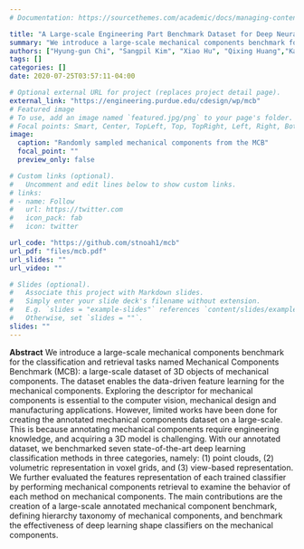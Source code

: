 ```yaml
---
# Documentation: https://sourcethemes.com/academic/docs/managing-content/

title: "A Large-scale Engineering Part Benchmark Dataset for Deep Neural Networks"
summary: "We introduce a large-scale mechanical components benchmark for the classification and retrieval tasks named Mechanical Components Benchmark (MCB): a large-scale dataset of 3D objects of mechanical components."
authors: ["Hyung-gun Chi", "Sangpil Kim", "Xiao Hu", "Qixing Huang","Karthik Ramani"]
tags: []
categories: []
date: 2020-07-25T03:57:11-04:00

# Optional external URL for project (replaces project detail page).
external_link: "https://engineering.purdue.edu/cdesign/wp/mcb"
# Featured image
# To use, add an image named `featured.jpg/png` to your page's folder.
# Focal points: Smart, Center, TopLeft, Top, TopRight, Left, Right, BottomLeft, Bottom, BottomRight.
image:
  caption: "Randomly sampled mechanical components from the MCB"
  focal_point: ""
  preview_only: false

# Custom links (optional).
#   Uncomment and edit lines below to show custom links.
# links:
# - name: Follow
#   url: https://twitter.com
#   icon_pack: fab
#   icon: twitter

url_code: "https://github.com/stnoah1/mcb"
url_pdf: "files/mcb.pdf"
url_slides: ""
url_video: ""

# Slides (optional).
#   Associate this project with Markdown slides.
#   Simply enter your slide deck's filename without extension.
#   E.g. `slides = "example-slides"` references `content/slides/example-slides.md`.
#   Otherwise, set `slides = ""`.
slides: ""
---
```

**Abstract**
We introduce a large-scale mechanical components benchmark for the classification and retrieval tasks named Mechanical Components Benchmark (MCB): a large-scale dataset of 3D objects of mechanical components. The dataset enables the data-driven feature learning for the mechanical components. Exploring the descriptor for mechanical components is essential to the computer vision, mechanical design and manufacturing  applications. However, limited works have been done for creating the annotated mechanical components dataset on a large-scale. This is because annotating mechanical components require engineering knowledge, and acquiring a 3D model is challenging. With our annotated dataset, we benchmarked seven state-of-the-art deep learning classification methods in three categories, namely: (1) point clouds, (2) volumetric representation in voxel grids, and (3) view-based representation. We further evaluated the features representation of each trained classifier by performing mechanical components retrieval to examine the behavior of each method on mechanical components. The main contributions are the creation of a large-scale annotated mechanical component benchmark, defining hierarchy taxonomy of mechanical components, and benchmark the effectiveness of deep learning shape classifiers on the mechanical components.
